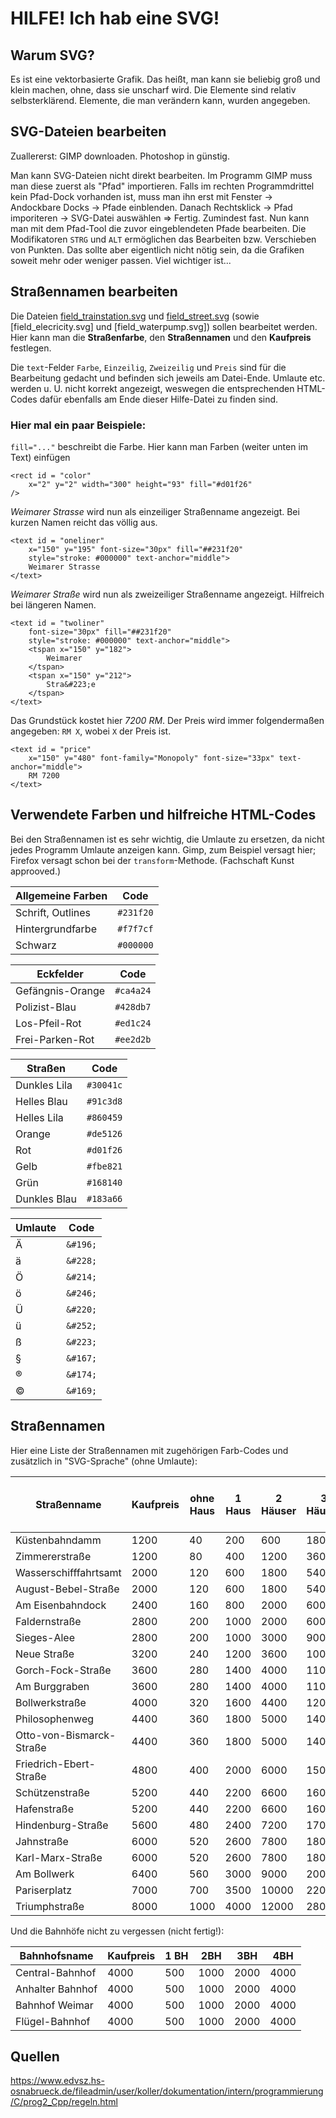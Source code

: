 ﻿HILFE! Ich hab eine SVG!
========================
Warum SVG?
----------
Es ist eine vektorbasierte Grafik. Das heißt, man kann sie beliebig groß und klein machen,
ohne, dass sie unscharf wird. Die Elemente sind relativ selbsterklärend. Elemente, die man
verändern kann, wurden angegeben.

SVG-Dateien bearbeiten
----------------------
Zuallererst: GIMP downloaden. Photoshop in günstig.

Man kann SVG-Dateien nicht direkt bearbeiten. Im Programm GIMP muss man diese zuerst als
"Pfad" importieren. Falls im rechten Programmdrittel kein Pfad-Dock vorhanden ist, muss
man ihn erst mit Fenster → Andockbare Docks → Pfade einblenden. Danach Rechtsklick → Pfad
imporiteren → SVG-Datei auswählen ⇒ Fertig. Zumindest fast. Nun kann man mit dem Pfad-Tool
die zuvor eingeblendeten Pfade bearbeiten. Die Modifikatoren `STRG` und `ALT` ermöglichen das
Bearbeiten bzw. Verschieben von Punkten. Das sollte aber eigentlich nicht nötig sein, da
die Grafiken soweit mehr oder weniger passen. Viel wichtiger ist...

Straßennamen bearbeiten
-----------------------
Die Dateien [field_trainstation.svg](graphics/svg/field_trainstation.svg) und [field_street.svg](graphics/svg/field_street.svg) (sowie [field_elecricity.svg] und [field_waterpump.svg])
sollen bearbeitet werden. Hier kann man die **Straßenfarbe**, den **Straßennamen** und den **Kaufpreis** festlegen.

Die `text`-Felder  `Farbe`, `Einzeilig`, `Zweizeilig` und `Preis` sind für die Bearbeitung gedacht
und befinden sich jeweils am Datei-Ende. Umlaute etc. werden u. U. nicht korrekt angezeigt, weswegen
die entsprechenden HTML-Codes dafür ebenfalls am Ende dieser Hilfe-Datei zu finden sind.

### Hier mal ein paar Beispiele:

`fill="..."` beschreibt die Farbe. Hier kann man Farben (weiter unten im Text) einfügen
```SVG
<rect id = "color"
	x="2" y="2" width="300" height="93" fill="#d01f26"
/>
```

*Weimarer Strasse* wird nun als einzeiliger Straßenname angezeigt.
Bei kurzen Namen reicht das völlig aus.
```SVG
<text id = "oneliner"
	x="150" y="195" font-size="30px" fill="##231f20"
	style="stroke: #000000" text-anchor="middle">
	Weimarer Strasse
</text>
```

*Weimarer Straße* wird nun als zweizeiliger Straßenname angezeigt.
Hilfreich bei längeren Namen.
```SVG
<text id = "twoliner"
	font-size="30px" fill="##231f20"
	style="stroke: #000000" text-anchor="middle">
	<tspan x="150" y="182">
		Weimarer
	</tspan>
	<tspan x="150" y="212">
		Stra&#223;e
	</tspan>
</text>
```

Das Grundstück kostet hier *7200 RM*. Der Preis wird immer folgendermaßen angegeben:
`RM X`, wobei `X` der Preis ist.
```SVG
<text id = "price"
	x="150" y="480" font-family="Monopoly" font-size="33px" text-anchor="middle">
	RM 7200
</text>
```

Verwendete Farben und hilfreiche HTML-Codes
-------------------------------------------

Bei den Straßennamen ist es sehr wichtig, die Umlaute zu ersetzen, da nicht jedes
Programm Umlaute anzeigen kann. Gimp, zum Beispiel versagt hier; Firefox versagt
schon bei der ``transform``-Methode.
(Fachschaft Kunst approoved.)

Allgemeine Farben |Code           |
------------------|---------------|
Schrift, Outlines | ```#231f20``` |
Hintergrundfarbe  | ```#f7f7cf``` |
Schwarz           | ```#000000``` |

Eckfelder        |Code           |
-----------------|---------------|
Gefängnis-Orange | ```#ca4a24``` |
Polizist-Blau    | ```#428db7``` |
Los-Pfeil-Rot    | ```#ed1c24``` |
Frei-Parken-Rot  | ```#ee2d2b``` |

Straßen      |Code           |
-------------|---------------|
Dunkles Lila | ```#30041c``` |
Helles Blau  | ```#91c3d8``` |
Helles Lila  | ```#860459``` |
Orange       | ```#de5126``` |
Rot          | ```#d01f26``` |
Gelb         | ```#fbe821``` |
Grün         | ```#168140``` |
Dunkles Blau | ```#183a66``` |

Umlaute |Code          |
--------|--------------|
Ä       | ```&#196;``` |
ä       | ```&#228;``` |
Ö       | ```&#214;``` |
ö       | ```&#246;``` |
Ü       | ```&#220;``` |
ü       | ```&#252;``` |
ß       | ```&#223;``` |
§       | ```&#167;``` |
®       | ```&#174;``` |
©       | ```&#169;``` |

Straßennamen
------------

Hier eine Liste der Straßennamen mit zugehörigen Farb-Codes und zusätzlich in "SVG-Sprache" (ohne Umlaute):

Straßenname              |Kaufpreis |ohne Haus |1 Haus |2 Häuser |3 Häuser  |4 Häuser |Hotel  |Preis für ein Haus  |Farbe      |
-------------------------|----------|----------|-------|---------|----------|---------|-------|--------------------|-----------|
Küstenbahndamm           |1200      |40        |200    |600      |1800      |3200     |5000   |1000                |blau       |
Zimmererstraße           |1200      |80        |400    |1200     |3600      |6400     |9000   |1000                |blau       |
Wasserschifffahrtsamt    |2000      |120       |600    |1800     |5400      |8000     |11000  |1000                |türkis     |
August-Bebel-Straße      |2000      |120       |600    |1800     |5400      |8000     |11000  |1000                |türkis     |
Am Eisenbahndock         |2400      |160       |800    |2000     |6000      |9000     |12000  |1000                |türkis     |
Faldernstraße            |2800      |200       |1000   |2000     |6000      |9000     |12000  |2000                |lila       |
Sieges-Alee              |2800      |200       |1000   |3000     |9000      |12500    |15000  |2000                |lila       |
Neue Straße              |3200      |240       |1200   |3600     |10000     |14000    |18000  |2000                |lila       |
Gorch-Fock-Straße        |3600      |280       |1400   |4000     |11000     |15000    |19000  |2000                |orange     |
Am Burggraben            |3600      |280       |1400   |4000     |11000     |15000    |19000  |2000                |orange     |
Bollwerkstraße           |4000      |320       |1600   |4400     |12000     |16000    |20000  |2000                |orange     |
Philosophenweg           |4400      |360       |1800   |5000     |14000     |17500    |21000  |3000                |rot        |
Otto-von-Bismarck-Straße |4400      |360       |1800   |5000     |14000     |17500    |21000  |3000                |rot        |
Friedrich-Ebert-Straße   |4800      |400       |2000   |6000     |15000     |18500    |22000  |3000                |rot        |
Schützenstraße           |5200      |440       |2200   |6600     |16000     |19500    |23000  |3000                |gelb       |
Hafenstraße              |5200      |440       |2200   |6600     |16000     |19500    |23000  |3000                |gelb       |
Hindenburg-Straße        |5600      |480       |2400   |7200     |17000     |20500    |24000  |3000                |gelb       |
Jahnstraße               |6000      |520       |2600   |7800     |18000     |22000    |25500  |4000                |grün       |
Karl-Marx-Straße         |6000      |520       |2600   |7800     |18000     |22000    |25500  |4000                |grün       |
Am Bollwerk              |6400      |560       |3000   |9000     |20000     |24000    |28000  |4000                |grün       |
Pariserplatz             |7000      |700       |3500   |10000    |22000     |26000    |30000  |4000                |dunkelblau |
Triumphstraße            |8000      |1000      |4000   |12000    |28000     |34000    |40000  |4000                |dunkelblau |

Und die Bahnhöfe nicht zu vergessen (nicht fertig!):

Bahnhofsname     |Kaufpreis |1 BH |2BH  |3BH  |4BH  |
-----------------|----------|-----|-----|-----|-----|
Central-Bahnhof  |4000      |500  |1000 |2000 |4000 |
Anhalter Bahnhof |4000      |500  |1000 |2000 |4000 |
Bahnhof Weimar   |4000      |500  |1000 |2000 |4000 |
Flügel-Bahnhof   |4000      |500  |1000 |2000 |4000 |

Quellen
-------
https://www.edvsz.hs-osnabrueck.de/fileadmin/user/koller/dokumentation/intern/programmierung/C/prog2_Cpp/regeln.html
